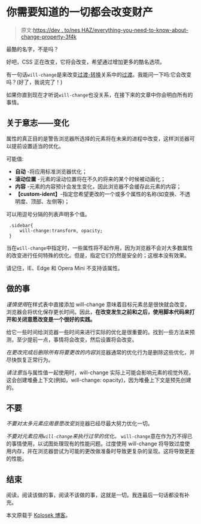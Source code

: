 # 你需要知道的一切都会改变财产

> 原文:[https://dev . to/nes HAZ/everything-you-need-to-know-about-change-property-3f4k](https://dev.to/neshaz/everything-you-need-to-know-about-will-change-property-3f4k)

最酷的名字，不是吗？

好吧，CSS 正在改变，它将会改变，希望通过增加更多的酷名选项。

有一句话`will-change`是来改变[过渡-转换](http://kolosek.com/css-transform/)关系中的[过渡](http://kolosek.com/css-transition/)。我能问一下吗:它会改变吗？(好了，我说完了！)

如果你直到现在才听说`will-change`也没关系，在接下来的文章中你会明白所有的事情。

## 关于意志——变化

属性的真正目的是警告浏览器所选择的元素将在未来的进程中改变，这样浏览器可以提前设置适当的优化。

可能值:

*   **自动** -将应用标准浏览器优化；
*   **滚动位置** -元素的滚动位置将在不久的将来的某个时候被动画化；
*   **内容** -元素的内容预计会发生变化，因此浏览器不会缓存此元素的内容；
*   **【custom-ident】**-指定您希望更改的一个或多个属性的名称(如变换、不透明度、顶部、左侧等)；

可以用逗号分隔的列表声明多个值。

```
 .sidebar{
     will-change:transform, opacity;
 } 
```

当在`will-change`中指定时，一些属性将不起作用，因为浏览器不会对大多数属性的改变进行任何特殊的优化。但是，指定它们仍然是安全的；这根本没有效果。

请记住，IE、Edge 和 Opera Mini 不支持该属性。

## 做的事

*谨慎使用*在样式表中直接添加 will-change 意味着目标元素总是很快就会改变，浏览器会将优化保存更长时间。因此，**在改变发生之前和之后，使用脚本代码来打开和关闭意愿改变是一个很好的实践。**

给它一些时间给浏览器一些时间来进行实际的优化是很重要的。找到一些方法来预测，至少提前一点，事情将会改变，然后设置将会改变。

*在更改完成后删除所有将要更改的内容*浏览器通常的优化行为是删除这些优化，并尽快恢复正常行为。

*请注意*当与属性值一起使用时，will-change 实际上可能会影响元素的视觉外观，这会创建堆叠上下文(例如，will-change: opacity)，因为堆叠上下文是预先创建的。

## 不要

*不要对太多元素应用意愿改变*浏览器已经尽最大努力优化一切。

*不要对元素应用`will-change`来执行过早的优化。* `will-change`意在作为万不得已的事情使用，以试图处理现有的性能问题。过度使用 will-change 将导致过度使用内存，并在浏览器尝试为可能的更改做准备时导致更复杂的呈现。这将导致更差的性能。

## 结束

阅读，阅读该做的事，阅读不该做的事，这就是一切。我连最后一句话都没有补充。

本文原载于 [Kolosek 博客](https://kolosek.com/css-will-change/?utm_source=dvt)。